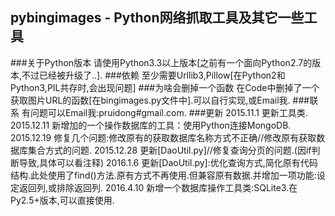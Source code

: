 ## pybingimages - Python网络抓取工具及其它一些工具
###关于Python版本
    请使用Python3.3以上版本[之前有一个面向Python2.7的版本,不过已经被升级了..].
###依赖
    至少需要Urllib3,Pillow[在Python2和Python3,PIL共存时,会出现问题]
###为啥会删掉一个函数
	在Code中删掉了一个获取图片URL的函数[在bingimages.py文件中].可以自行实现,或Email我.
###联系
	有问题可以Email我:pruidong#gmail.com.
###更新
	2015.11.1   更新工具类.
	2015.12.11 新增加的一个操作数据库的工具：使用Python连接MongoDB.
	2015.12.19 修复几个问题:修改原有的获取数据库名称方式不正确//修改原有获取数据库集合方式的问题.
	2015.12.28 更新[DaoUtil.py]//修复查询分页的问题.(因if判断导致,具体可以看注释)
	2016.1.6 更新[DaoUtil.py]:优化查询方式,简化原有代码结构.此处使用了find()方法.原有方式不再使用.但兼容原有数据.并增加一项功能:设定返回列,或排除返回列.
	2016.4.10 新增一个数据库操作工具类:SQLite3.在Py2.5+版本,可以直接使用.